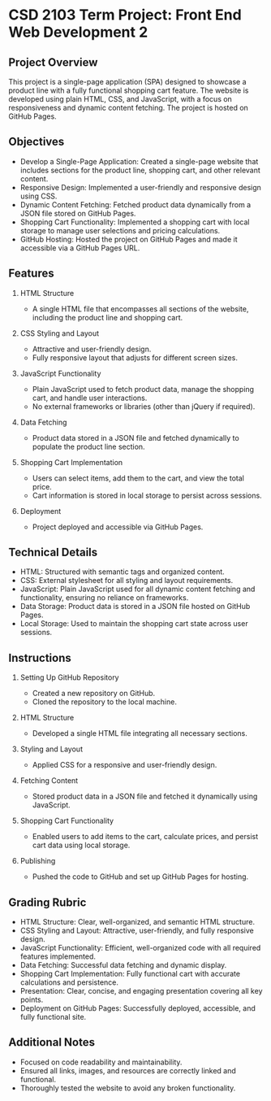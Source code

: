 # CSD 2103 Term Project: Front End Web Development 2

## Project Overview

This project is a single-page application (SPA) designed to showcase a product line with a fully functional shopping cart feature. The website is developed using plain HTML, CSS, and JavaScript, with a focus on responsiveness and dynamic content fetching. The project is hosted on GitHub Pages.

## Objectives

- Develop a Single-Page Application: Created a single-page website that includes sections for the product line, shopping cart, and other relevant content.
- Responsive Design: Implemented a user-friendly and responsive design using CSS.
- Dynamic Content Fetching: Fetched product data dynamically from a JSON file stored on GitHub Pages.
- Shopping Cart Functionality: Implemented a shopping cart with local storage to manage user selections and pricing calculations.
- GitHub Hosting: Hosted the project on GitHub Pages and made it accessible via a GitHub Pages URL.

## Features

1. HTML Structure
   - A single HTML file that encompasses all sections of the website, including the product line and shopping cart.

2. CSS Styling and Layout
   - Attractive and user-friendly design.
   - Fully responsive layout that adjusts for different screen sizes.

3. JavaScript Functionality
   - Plain JavaScript used to fetch product data, manage the shopping cart, and handle user interactions.
   - No external frameworks or libraries (other than jQuery if required).

4. Data Fetching
   - Product data stored in a JSON file and fetched dynamically to populate the product line section.

5. Shopping Cart Implementation
   - Users can select items, add them to the cart, and view the total price.
   - Cart information is stored in local storage to persist across sessions.

6. Deployment
   - Project deployed and accessible via GitHub Pages.

## Technical Details

- HTML: Structured with semantic tags and organized content.
- CSS: External stylesheet for all styling and layout requirements.
- JavaScript: Plain JavaScript used for all dynamic content fetching and functionality, ensuring no reliance on frameworks.
- Data Storage: Product data is stored in a JSON file hosted on GitHub Pages.
- Local Storage: Used to maintain the shopping cart state across user sessions.

## Instructions

1. Setting Up GitHub Repository
   - Created a new repository on GitHub.
   - Cloned the repository to the local machine.

2. HTML Structure
   - Developed a single HTML file integrating all necessary sections.

3. Styling and Layout
   - Applied CSS for a responsive and user-friendly design.

4. Fetching Content
   - Stored product data in a JSON file and fetched it dynamically using JavaScript.

5. Shopping Cart Functionality
   - Enabled users to add items to the cart, calculate prices, and persist cart data using local storage.

6. Publishing
   - Pushed the code to GitHub and set up GitHub Pages for hosting.


## Grading Rubric

- HTML Structure: Clear, well-organized, and semantic HTML structure.
- CSS Styling and Layout: Attractive, user-friendly, and fully responsive design.
- JavaScript Functionality: Efficient, well-organized code with all required features implemented.
- Data Fetching: Successful data fetching and dynamic display.
- Shopping Cart Implementation: Fully functional cart with accurate calculations and persistence.
- Presentation: Clear, concise, and engaging presentation covering all key points.
- Deployment on GitHub Pages: Successfully deployed, accessible, and fully functional site.

## Additional Notes

- Focused on code readability and maintainability.
- Ensured all links, images, and resources are correctly linked and functional.
- Thoroughly tested the website to avoid any broken functionality.
